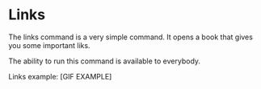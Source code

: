 # Links
The links command is a very simple command. It opens a book that gives you some important liks. 

The ability to run this command is available to everybody.

Links example:
[GIF EXAMPLE]
